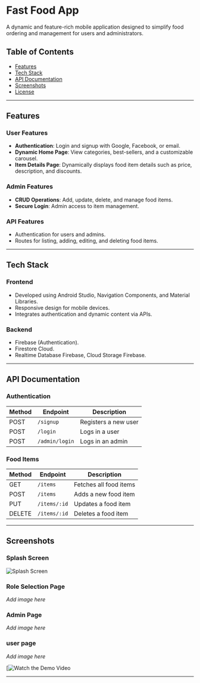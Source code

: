
# **Fast Food App**

A dynamic and feature-rich mobile application designed to simplify food ordering and management for users and administrators.

## **Table of Contents**
- [Features](#features)
- [Tech Stack](#tech-stack)
- [API Documentation](#api-documentation)
- [Screenshots](#screenshots)
- [License](#license)

---

## **Features**

### **User Features**
- **Authentication**: Login and signup with Google, Facebook, or email.
- **Dynamic Home Page**: View categories, best-sellers, and a customizable carousel.
- **Item Details Page**: Dynamically displays food item details such as price, description, and discounts.

### **Admin Features**
- **CRUD Operations**: Add, update, delete, and manage food items.
- **Secure Login**: Admin access to item management.

### **API Features**
- Authentication for users and admins.
- Routes for listing, adding, editing, and deleting food items.

---

## **Tech Stack**

### **Frontend**
- Developed using Android Studio, Navigation Components, and Material Libraries.
- Responsive design for mobile devices.
- Integrates authentication and dynamic content via APIs.

### **Backend**
- Firebase (Authentication).
- Firestore Cloud.
- Realtime Database Firebase, Cloud Storage Firebase.


---

## **API Documentation**

### **Authentication**
| Method | Endpoint        | Description               |
|--------|------------------|---------------------------|
| POST   | `/signup`        | Registers a new user      |
| POST   | `/login`         | Logs in a user            |
| POST   | `/admin/login`   | Logs in an admin          |

### **Food Items**
| Method | Endpoint        | Description               |
|--------|------------------|---------------------------|
| GET    | `/items`         | Fetches all food items    |
| POST   | `/items`         | Adds a new food item      |
| PUT    | `/items/:id`     | Updates a food item       |
| DELETE | `/items/:id`     | Deletes a food item       |

---

## **Screenshots**

### **Splash Screen**
![Splash Screen](https://drive.google.com/file/d/1_3u2iphyYrFxr1LAp_E7KzqmHwh7F5UF/view?usp=sharing)

### **Role Selection Page**
*Add image here*

### **Admin Page**
*Add image here*

### **user page**
*Add image here*

[![Watch the Demo Video]("https://drive.google.com/file/d/1o6zcO75l-sxzvn-21nhZy8XQZMKJou3g/view?usp=sharing")


---
